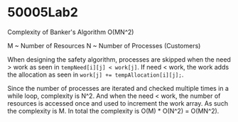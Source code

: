 # 50005Lab2
Complexity of Banker's Algorithm
O(MN^2)

M ~ Number of Resources
N ~ Number of Processes (Customers)

When designing the safety algorithm, processes are skipped when the need > work as seen in ```tempNeed[i][j] < work[j]```. If need < work, the work adds the allocation as seen in ```work[j] += tempAllocation[i][j];```.

Since the number of processes are iterated and checked multiple times in a while loop, complexity is N^2. And when the need < work, the number of resources is accessed once and used to increment the work array. As such the complexity is M. In total the complexity is O(M) * O(N^2) = O(MN^2).
